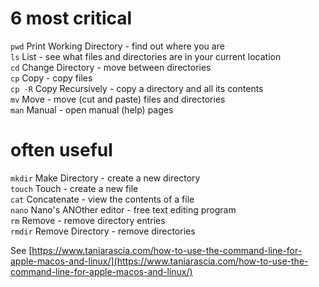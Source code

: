 # 6 most critical # 
`pwd`     Print Working Directory - find out where you are  
`ls`      List - see what files and directories are in your current location  
`cd`     Change Directory - move between directories  
`cp`      Copy - copy files  
`cp -R`   Copy Recursively - copy a directory and all its contents  
`mv`      Move - move (cut and paste) files and directories  
`man` 	Manual - open manual (help) pages  

# often useful # 
`mkdir`   Make Directory - create a new directory  
`touch`   Touch - create a new file  
`cat`     Concatenate - view the contents of a file  
`nano`    Nano's ANOther editor - free text editing program  
`rm`      Remove - remove directory entries  
`rmdir`   Remove Directory - remove directories  

See [https://www.taniarascia.com/how-to-use-the-command-line-for-apple-macos-and-linux/](https://www.taniarascia.com/how-to-use-the-command-line-for-apple-macos-and-linux/)
